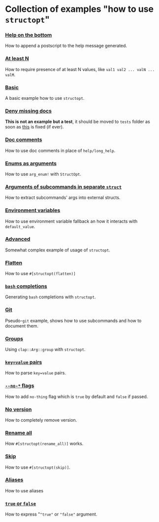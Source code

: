 # Collection of examples "how to use `structopt`"

### [Help on the bottom](after_help.rs)

How to append a postscript to the help message generated.

### [At least N](at_least_two.rs)

How to require presence of at least N values, like `val1 val2 ... valN ... valM`.

### [Basic](basic.rs)

A basic example how to use `structopt`.

### [Deny missing docs](deny_missing_docs.rs)

**This is not an example but a test**, it should be moved to `tests` folder
as soon as [this](https://github.com/rust-lang/rust/issues/24584) is fixed (if ever).

### [Doc comments](doc_comments.rs)

How to use doc comments in place of `help/long_help`.

### [Enums as arguments](enum_in_args.rs)

How to use `arg_enum!` with `StructOpt`.

### [Arguments of subcommands in separate `struct`](enum_tuple.rs)

How to extract subcommands' args into external structs.

### [Environment variables](env.rs)

How to use environment variable fallback an how it interacts with `default_value`.

### [Advanced](example.rs)

Somewhat complex example of usage of `structopt`.

### [Flatten](flatten.rs)

How to use `#[structopt(flatten)]`

### [`bash` completions](gen_completions.rs)

Generating `bash` completions with `structopt`.

### [Git](git.rs)

Pseudo-`git` example, shows how to use subcommands and how to document them.

### [Groups](group.rs)

Using `clap::Arg::group` with `structopt`.

### [`key=value` pairs](keyvalue.rs)

How to parse `key=value` pairs.

### [`--no-*` flags](negative_flag.rs)

How to add `no-thing` flag which is `true` by default and `false` if passed.

### [No version](no_version.rs)

How to completely remove version.

### [Rename all](rename_all.rs)

How `#[structopt(rename_all)]` works.

### [Skip](skip.rs)

How to use `#[structopt(skip)]`.

### [Aliases](subcommand_aliases.rs)

How to use aliases

### [`true` or `false`](true_or_false.rs)

How to express "`"true"` or `"false"` argument.
